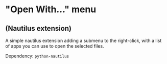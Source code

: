 # "Open With…" menu 

## (Nautilus extension)

A simple nautilus extension adding a submenu to the right-click, with a list of apps you can use to open the selected files.

Dependency: `python-nautilus`


